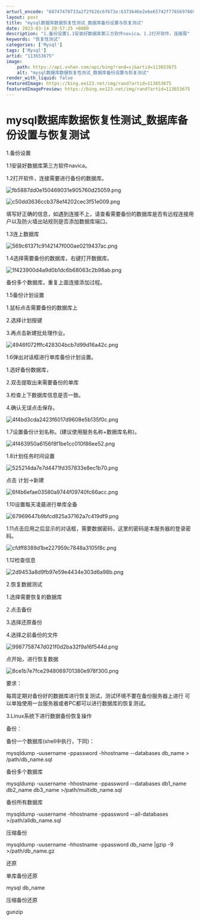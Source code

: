 ```yaml
---
arturl_encode: "68747470733a2f2f626c6f672e:6373646e2e6e65742f77656978696e5f33323537383136312f:61727469636c652f64657461696c732f313133363533363735"
layout: post
title: "mysql数据库数据恢复性测试_数据库备份设置与恢复测试"
date: 2023-03-14 20:57:25 +0800
description: "1.备份设置1.1安装好数据库第三方软件navica。1.2打开软件，连接需"
keywords: "恢复性测试"
categories: ['Mysql']
tags: ['Mysql']
artid: "113653675"
image:
    path: https://api.vvhan.com/api/bing?rand=sj&artid=113653675
    alt: "mysql数据库数据恢复性测试_数据库备份设置与恢复测试"
render_with_liquid: false
featuredImage: https://bing.ee123.net/img/rand?artid=113653675
featuredImagePreview: https://bing.ee123.net/img/rand?artid=113653675
---
```


# mysql数据库数据恢复性测试\_数据库备份设置与恢复测试

1.备份设置

1.1安装好数据库第三方软件navica。

1.2打开软件，连接需要进行备份的数据库。

![fb5887dd0e150469031e905760d25059.png](https://i-blog.csdnimg.cn/blog_migrate/2a27636090a59065363c3d2ec36bb27d.png)

![c50dd3636ccb378ef4202cec3f51e009.png](https://i-blog.csdnimg.cn/blog_migrate/87e92a73bf2cf423674e2855fefcc157.png)

填写好正确的信息，如遇到连接不上，请查看需要备份的数据库是否有远程连接用户以及防火墙出站规则是否添加数据库端口。

1.3连上数据库

![569c61371c9142147f000ae0219437ac.png](https://i-blog.csdnimg.cn/blog_migrate/e99edbd3f99252224ad1ac1b5556dfb7.png)

1.4选择需要备份的数据库，右键打开数据库。

![1f423900d4a9d0b1dc6b68063c2b98ab.png](https://i-blog.csdnimg.cn/blog_migrate/b1d9d5c116ea33a5439487d4b9ade791.png)

备份多个数据库，重复上面连接添加过程。

1.5备份计划设置

1.鼠标点击需要备份的数据库上

2.选择计划按键

3.再点击新建批处理作业。

![4946f072fffc428304bcb7d99d16a42c.png](https://i-blog.csdnimg.cn/blog_migrate/fffd76e1818ab743d6bc0a51c59e8ac3.png)

1.6弹出对话框进行单库备份计划设置。

1.选好备份数据库，

2.双击提取出来需要备份的单库

3.检查上下数据库信息是否一致。

4.确认无误点击保存。

![4f4bd3cda2423f6017d9608e5b135f0c.png](https://i-blog.csdnimg.cn/blog_migrate/8776e7e22548b850a1984e1e8b8aa5be.png)

1.7设置备份计划名称。(建议使用服务名称+数据库名称)。

![4f463950a6156f8f1be1cc010f86ee52.png](https://i-blog.csdnimg.cn/blog_migrate/d7117803a5be112159e325a558a03b0f.png)

1.8计划任务时间设置

![525214da7e7d4471fd357833e8ec1b70.png](https://i-blog.csdnimg.cn/blog_migrate/63bbe0048e3a8288902aa06a4af728ee.png)

点击 计划→新建

![6f4b6efae03580a9744f09740fc66acc.png](https://i-blog.csdnimg.cn/blog_migrate/074c41711426e0f3e665c18f73c4370d.png)

1.10设置每天凌晨进行单库全备

![67969647b9bfcd825a37162a7c419df9.png](https://i-blog.csdnimg.cn/blog_migrate/4475d55e8b84dac50986d7f9a87c6aca.png)

1.11点击应用之后显示的对话框，需要数据密码，这里的密码是本服务器的登录密码。

![cfdff8389d1be227959c7848a3105f8c.png](https://i-blog.csdnimg.cn/blog_migrate/1602bdd22a0b5a834f2faf6f45e8bb26.png)

1.12检查信息

![2d9453a8d9fb97e59e4434e303d6a98b.png](https://i-blog.csdnimg.cn/blog_migrate/9d9ea2b1da62cdf75647fe24e579da80.png)

2.恢复数据测试

1.选择需要恢复的数据库

2.点击备份

3.选择还原备份

4.选择之前备份的文件

![9987758747d021f0d2ba32f9a16f544d.png](https://i-blog.csdnimg.cn/blog_migrate/a7c8aa51a648626cfdf4c57aefac44bf.png)

点开始，进行恢复数据

![8ce1b7e7fce2948069701380e978f300.png](https://i-blog.csdnimg.cn/blog_migrate/07d47f920d6f661f48205b56eaef32c3.png)

要求：

每周定期对备份好的数据库进行恢复测试，测试环境不要在备份服务器上进行 可以单独使用一台服务器或者PC都可以进行数据库的恢复测试。

3.Linux系统下进行数据备份恢复操作

备份：

备份一个数据库(shell中执行，下同)：

mysqldump -uusername -ppassword -hhostname --databases db\_name > /path/db\_name.sql

备份多个数据库

mysqldump -uusername -hhostname -ppassword --databases db1\_name db2\_name db3\_name >/path/multidb\_name.sql

备份所有数据库

mysqldump -uusername -hhostname -ppassword --all-databases >/path/alldb\_name.sql

压缩备份

mysqldump -uusername -hhostname -ppassword db\_name |gzip -9 >/path/db\_name.gz

还原

单库备份还原

mysql db\_name

压缩备份还原

gunzip